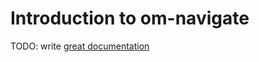 # Introduction to om-navigate

TODO: write [great documentation](http://jacobian.org/writing/what-to-write/)
